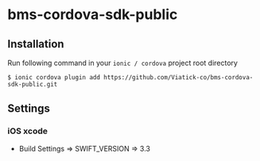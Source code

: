 # bms-cordova-sdk-public

## Installation
Run following command in your `ionic / cordova` project root directory
```
$ ionic cordova plugin add https://github.com/Viatick-co/bms-cordova-sdk-public.git
```

## Settings

### iOS xcode
* Build Settings => SWIFT_VERSION => 3.3